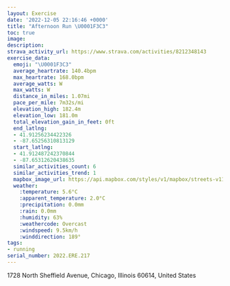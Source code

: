 ```yaml
---
layout: Exercise
date: '2022-12-05 22:16:46 +0000'
title: "Afternoon Run \U0001F3C3"
toc: true
image:
description:
strava_activity_url: https://www.strava.com/activities/8212348143
exercise_data:
  emoji: "\U0001F3C3"
  average_heartrate: 140.4bpm
  max_heartrate: 168.0bpm
  average_watts: W
  max_watts: W
  distance_in_miles: 1.07mi
  pace_per_mile: 7m32s/mi
  elevation_high: 182.4m
  elevation_low: 181.0m
  total_elevation_gain_in_feet: 0ft
  end_latlng:
  - 41.91256234422326
  - -87.65256310813129
  start_latlng:
  - 41.912487242370844
  - -87.65312620438635
  similar_activities_count: 6
  similar_activities_trend: 1
  mapbox_image_url: https://api.mapbox.com/styles/v1/mapbox/streets-v11/static/path-5+787af2-1.0(sky~Fvp~uOmGBgKHk%40%40_%40CECCQ%3FsCBk%40DQFCPAnB%3FbDIzOO),pin-s-s+e5b22e(-87.65212,41.91434),pin-s-f+89ae00(-87.65086,41.91382000000001)/auto/800x800?access_token=pk.eyJ1Ijoiam9zaGJlY2ttYW4iLCJhIjoiY205eWR2aDd1MWZ6djJrbXc4a3M0bWZleiJ9.XiG9OWkNcZk2QzjJbxLB4A
  weather:
    :temperature: 5.6°C
    :apparent_temperature: 2.0°C
    :precipitation: 0.0mm
    :rain: 0.0mm
    :humidity: 63%
    :weathercode: Overcast
    :windspeed: 9.5km/h
    :winddirection: 189°
tags:
- running
serial_number: 2022.ERE.217
---
```

1728 North Sheffield Avenue, Chicago, Illinois 60614, United States
